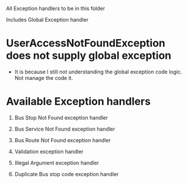 All Exception handlers to be in this folder

Includes Global Exception handler

# UserAccessNotFoundException does not supply global exception
- It is because I still not understanding the global exception code logic. Not manage the code it.

# Available Exception handlers

1. Bus Stop Not Found exception handler
2. Bus Service Not Found exception handler
3. Bus Route Not Found exception handler

4. Validation exception handler

5. Illegal Argument exception handler

6. Duplicate Bus stop code exception handler